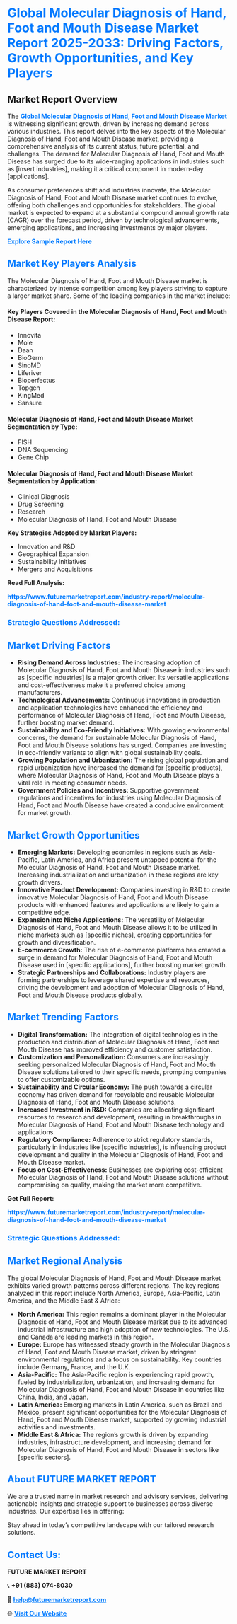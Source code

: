 <h1 style="color: #007BFF;">Global Molecular Diagnosis of Hand, Foot and Mouth Disease Market Report 2025-2033: Driving Factors, Growth Opportunities, and Key Players</h1>

<section id="overview">
<h2>Market Report Overview</h2>
<p>The <a href="https://www.futuremarketreport.com/industry-report/molecular-diagnosis-of-hand-foot-and-mouth-disease-market" style="color: #007BFF; text-decoration: none;"><strong>Global Molecular Diagnosis of Hand, Foot and Mouth Disease Market</strong></a> is witnessing significant growth, driven by increasing demand across various industries. This report delves into the key aspects of the Molecular Diagnosis of Hand, Foot and Mouth Disease market, providing a comprehensive analysis of its current status, future potential, and challenges. The demand for Molecular Diagnosis of Hand, Foot and Mouth Disease has surged due to its wide-ranging applications in industries such as [insert industries], making it a critical component in modern-day [applications].</p>
<p>As consumer preferences shift and industries innovate, the Molecular Diagnosis of Hand, Foot and Mouth Disease market continues to evolve, offering both challenges and opportunities for stakeholders. The global market is expected to expand at a substantial compound annual growth rate (CAGR) over the forecast period, driven by technological advancements, emerging applications, and increasing investments by major players.</p>
</section>

<section id="overview">
<p><a href="https://www.futuremarketreport.com/request-sample/reportId=123188" style="color: #007BFF; text-decoration: none;"><strong>Explore Sample Report Here</strong></a></p>
</section>

<section id="key-players">
<h2 style="color: #007BFF;">Market Key Players Analysis</h2>
<p>The Molecular Diagnosis of Hand, Foot and Mouth Disease market is characterized by intense competition among key players striving to capture a larger market share. Some of the leading companies in the market include:</p>
<h4>Key Players Covered in the Molecular Diagnosis of Hand, Foot and Mouth Disease Report:</h4>
<ul><li>Innovita</li><li>Mole</li><li>Daan</li><li>BioGerm</li><li>SinoMD</li><li>Liferiver</li><li>Bioperfectus</li><li>Topgen</li><li>KingMed</li><li>Sansure</li></ul>
<h4>Molecular Diagnosis of Hand, Foot and Mouth Disease Market Segmentation by Type:</h4>
<ul><li>FISH</li><li>DNA Sequencing</li><li>Gene Chip</li></ul>

<h4>Molecular Diagnosis of Hand, Foot and Mouth Disease Market Segmentation by Application:</h4>
<ul><li>Clinical Diagnosis</li><li>Drug Screening</li><li>Research</li><li>Molecular Diagnosis of Hand, Foot and Mouth Disease</li></ul>
<p><strong>Key Strategies Adopted by Market Players:</strong></p>
<ul>
<li>Innovation and R&D</li>
<li>Geographical Expansion</li>
<li>Sustainability Initiatives</li>
<li>Mergers and Acquisitions</li>
</ul>
</section>

<section>
<p><strong>Read Full Analysis: </strong></p><a href="https://www.futuremarketreport.com/industry-report/molecular-diagnosis-of-hand-foot-and-mouth-disease-market" style="color: #007BFF; text-decoration: none;"><strong>https://www.futuremarketreport.com/industry-report/molecular-diagnosis-of-hand-foot-and-mouth-disease-market</strong></a>
<h3 style="color: #007BFF;">Strategic Questions Addressed:</h3>
</section>

<section id="driving-factors">
<h2 style="color: #007BFF;">Market Driving Factors</h2>
<ul>
<li><strong>Rising Demand Across Industries:</strong> The increasing adoption of Molecular Diagnosis of Hand, Foot and Mouth Disease in industries such as [specific industries] is a major growth driver. Its versatile applications and cost-effectiveness make it a preferred choice among manufacturers.</li>
<li><strong>Technological Advancements:</strong> Continuous innovations in production and application technologies have enhanced the efficiency and performance of Molecular Diagnosis of Hand, Foot and Mouth Disease, further boosting market demand.</li>
<li><strong>Sustainability and Eco-Friendly Initiatives:</strong> With growing environmental concerns, the demand for sustainable Molecular Diagnosis of Hand, Foot and Mouth Disease solutions has surged. Companies are investing in eco-friendly variants to align with global sustainability goals.</li>
<li><strong>Growing Population and Urbanization:</strong> The rising global population and rapid urbanization have increased the demand for [specific products], where Molecular Diagnosis of Hand, Foot and Mouth Disease plays a vital role in meeting consumer needs.</li>
<li><strong>Government Policies and Incentives:</strong> Supportive government regulations and incentives for industries using Molecular Diagnosis of Hand, Foot and Mouth Disease have created a conducive environment for market growth.</li>
</ul>
</section>

<section id="growth-opportunities">
<h2 style="color: #007BFF;">Market Growth Opportunities</h2>
<ul>
<li><strong>Emerging Markets:</strong> Developing economies in regions such as Asia-Pacific, Latin America, and Africa present untapped potential for the Molecular Diagnosis of Hand, Foot and Mouth Disease market. Increasing industrialization and urbanization in these regions are key growth drivers.</li>
<li><strong>Innovative Product Development:</strong> Companies investing in R&D to create innovative Molecular Diagnosis of Hand, Foot and Mouth Disease products with enhanced features and applications are likely to gain a competitive edge.</li>
<li><strong>Expansion into Niche Applications:</strong> The versatility of Molecular Diagnosis of Hand, Foot and Mouth Disease allows it to be utilized in niche markets such as [specific niches], creating opportunities for growth and diversification.</li>
<li><strong>E-commerce Growth:</strong> The rise of e-commerce platforms has created a surge in demand for Molecular Diagnosis of Hand, Foot and Mouth Disease used in [specific applications], further boosting market growth.</li>
<li><strong>Strategic Partnerships and Collaborations:</strong> Industry players are forming partnerships to leverage shared expertise and resources, driving the development and adoption of Molecular Diagnosis of Hand, Foot and Mouth Disease products globally.</li>
</ul>
</section>

<section id="trending-factors">
<h2 style="color: #007BFF;">Market Trending Factors</h2>
<ul>
<li><strong>Digital Transformation:</strong> The integration of digital technologies in the production and distribution of Molecular Diagnosis of Hand, Foot and Mouth Disease has improved efficiency and customer satisfaction.</li>
<li><strong>Customization and Personalization:</strong> Consumers are increasingly seeking personalized Molecular Diagnosis of Hand, Foot and Mouth Disease solutions tailored to their specific needs, prompting companies to offer customizable options.</li>
<li><strong>Sustainability and Circular Economy:</strong> The push towards a circular economy has driven demand for recyclable and reusable Molecular Diagnosis of Hand, Foot and Mouth Disease solutions.</li>
<li><strong>Increased Investment in R&D:</strong> Companies are allocating significant resources to research and development, resulting in breakthroughs in Molecular Diagnosis of Hand, Foot and Mouth Disease technology and applications.</li>
<li><strong>Regulatory Compliance:</strong> Adherence to strict regulatory standards, particularly in industries like [specific industries], is influencing product development and quality in the Molecular Diagnosis of Hand, Foot and Mouth Disease market.</li>
<li><strong>Focus on Cost-Effectiveness:</strong> Businesses are exploring cost-efficient Molecular Diagnosis of Hand, Foot and Mouth Disease solutions without compromising on quality, making the market more competitive.</li>
</ul>
</section>

<section>
<p><strong>Get Full Report: </strong></p><a href="https://www.futuremarketreport.com/industry-report/molecular-diagnosis-of-hand-foot-and-mouth-disease-market" style="color: #007BFF; text-decoration: none;"><strong>https://www.futuremarketreport.com/industry-report/molecular-diagnosis-of-hand-foot-and-mouth-disease-market</strong></a>
<h3 style="color: #007BFF;">Strategic Questions Addressed:</h3>
</section>


<section id="regional-analysis">
<h2 style="color: #007BFF;">Market Regional Analysis</h2>
<p>The global Molecular Diagnosis of Hand, Foot and Mouth Disease market exhibits varied growth patterns across different regions. The key regions analyzed in this report include North America, Europe, Asia-Pacific, Latin America, and the Middle East & Africa:</p>
<ul>
<li><strong>North America:</strong> This region remains a dominant player in the Molecular Diagnosis of Hand, Foot and Mouth Disease market due to its advanced industrial infrastructure and high adoption of new technologies. The U.S. and Canada are leading markets in this region.</li>
<li><strong>Europe:</strong> Europe has witnessed steady growth in the Molecular Diagnosis of Hand, Foot and Mouth Disease market, driven by stringent environmental regulations and a focus on sustainability. Key countries include Germany, France, and the U.K.</li>
<li><strong>Asia-Pacific:</strong> The Asia-Pacific region is experiencing rapid growth, fueled by industrialization, urbanization, and increasing demand for Molecular Diagnosis of Hand, Foot and Mouth Disease in countries like China, India, and Japan.</li>
<li><strong>Latin America:</strong> Emerging markets in Latin America, such as Brazil and Mexico, present significant opportunities for the Molecular Diagnosis of Hand, Foot and Mouth Disease market, supported by growing industrial activities and investments.</li>
<li><strong>Middle East & Africa:</strong> The region’s growth is driven by expanding industries, infrastructure development, and increasing demand for Molecular Diagnosis of Hand, Foot and Mouth Disease in sectors like [specific sectors].</li>
</ul>
</section>

<footer>
<h2 style="color: #007BFF;">About FUTURE MARKET REPORT</h2>
<p>We are a trusted name in market research and advisory services, delivering actionable insights and strategic support to businesses across diverse industries. Our expertise lies in offering:</p>

<p>Stay ahead in today’s competitive landscape with our tailored research solutions.</p>

<h2 style="color: #007BFF;">Contact Us:</h2>
<p><strong>FUTURE MARKET REPORT</strong></p>
<p>📞 <strong>+91 (883) 074-8030</strong></p>
<p>📧 <strong><a href="mailto:help@futuremarketreport.com" style="color: #007BFF;">help@futuremarketreport.com</a></strong></p>
<p>🌐 <strong><a href="https://www.futuremarketreport.com/" style="color: #007BFF;">Visit Our Website</a></strong></p>
</footer>